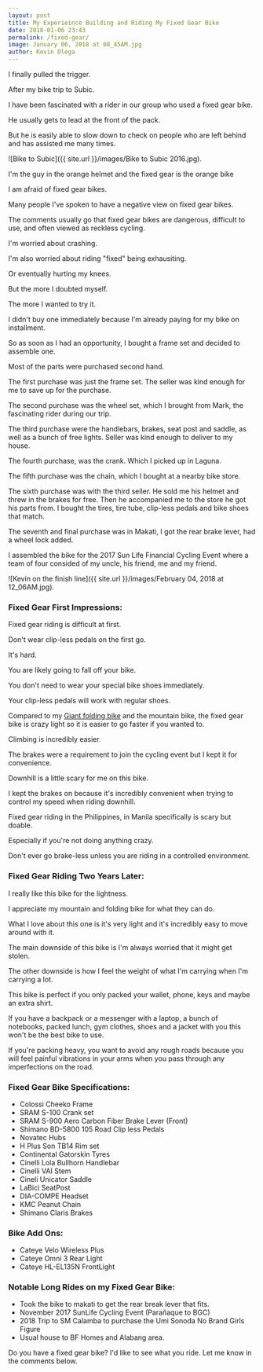 ```yaml
--- 
layout: post 
title: My Experieince Building and Riding My Fixed Gear Bike
date: 2018-01-06 23:43
permalink: /fixed-gear/ 
image: January 06, 2018 at 08_45AM.jpg
author: Kevin Olega 
--- 
```

I finally pulled the trigger.

After my bike trip to Subic.

I have been fascinated with a rider in our group who used a fixed gear bike.

He usually gets to lead at the front of the pack.

But he is easily able to slow down to check on people who are left behind and has assisted me many times.

![Bike to Subic]({{ site.url }}/images/Bike to Subic 2016.jpg).

I'm the guy in the orange helmet and the fixed gear is the orange bike

I am afraid of fixed gear bikes.

Many people I've spoken to have a negative view on fixed gear bikes.

The comments usually go that fixed gear bikes are dangerous, difficult to use, and often viewed as reckless cycling.

I'm worried about crashing.

I'm also worried about riding "fixed" being exhausiting.

Or eventually hurting my knees.

But the more I doubted myself.

The more I wanted to try it.

I didn't buy one immediately because I'm already paying for my bike on installment.

So as soon as I had an opportunity, I bought a frame set and decided to assemble one.

Most of the parts were purchased second hand.

The first purchase was just the frame set. The seller was kind enough for me to save up for the purchase.

The second purchase was the wheel set, which I brought from Mark, the fascinating rider during our trip.

The third purchase were the handlebars, brakes, seat post and saddle, as well as a bunch of free lights. Seller was kind enough to deliver to my house.

The fourth purchase, was the crank. Which I picked up in Laguna.

The fifth purchase was the chain, which I bought at a nearby bike store.

The sixth purchase was with the third seller. He sold me his helmet and threw in the brakes for free. Then he accompanied me to the store he got his parts from. I bought the tires, tire tube, clip-less pedals and bike shoes that match.

The seventh and final purchase was in Makati, I got the rear brake lever, had a wheel lock added.

I assembled the bike for the 2017 Sun Life Financial Cycling Event where a team of four consided of my uncle, his friend, me and my friend.

![Kevin on the finish line]({{ site.url }}/images/February 04, 2018 at 12_06AM.jpg).

### Fixed Gear First Impressions:

Fixed gear riding is difficult at first.

Don't wear clip-less pedals on the first go.

It's hard.

You are likely going to fall off your bike.

You don't need to wear your special bike shoes immediately.

Your clip-less pedals will work with regular shoes.

Compared to my [Giant folding bike](https://philippineislandliving.com/giant-fd806-folding-bike-review/) and the mountain bike, the fixed gear bike is crazy light so it is easier to go faster if you wanted to.

Climbing is incredibly easier.

The brakes were a requirement to join the cycling event but I kept it for convenience.

Downhill is a little scary for me on this bike.

I kept the brakes on because it's incredibly convenient when trying to control my speed when riding downhill.

Fixed gear riding in the Philippines, in Manila specifically is scary but doable.

Especially if you're not doing anything crazy.

Don't ever go brake-less unless you are riding in a controlled environment.

### Fixed Gear Riding Two Years Later:

I really like this bike for the lightness.

I appreciate my mountain and folding bike for what they can do.

What I love about this one is it's very light and it's incredibly easy to move around with it.

The main downside of this bike is I'm always worried that it might get stolen.

The other downside is how I feel the weight of what I'm carrying when I'm carrying a lot.

This bike is perfect if you only packed your wallet, phone, keys and maybe an extra shirt.

If you have a backpack or a messenger with a laptop, a bunch of notebooks, packed lunch, gym clothes, shoes and a jacket with you this won't be the best bike to use.

If you're packing heavy, you want to avoid any rough roads because you will feel painful vibrations in your arms when you pass through any imperfections on the road.

### Fixed Gear Bike Specifications:

- Colossi Cheeko Frame
- SRAM S-100 Crank set
- SRAM S-900 Aero Carbon Fiber Brake Lever (Front)
- Shimano BD-5800 105 Road Clip less Pedals
- Novatec Hubs
- H Plus Son TB14 Rim set
- Continental Gatorskin Tyres
- Cinelli Lola Bullhorn Handlebar
- Cinelli VAI Stem
- Cineli Unicator Saddle
- LaBici SeatPost
- DIA-COMPE Headset
- KMC Peanut Chain
- Shimano Claris Brakes

### Bike Add Ons:

- Cateye Velo Wireless Plus
- Cateye Omni 3 Rear Light
- Cateye HL-EL135N FrontLight

### Notable Long Rides on my Fixed Gear Bike:

- Took the bike to makati to get the rear break lever that fits.
- November 2017 SunLife Cycling Event (Parañaque to BGC)
- 2018 Trip to SM Calamba to purchase the Umi Sonoda No Brand Girls Figure
- Usual house to BF Homes and Alabang area.

Do you have a fixed gear bike? I'd like to see what you ride. Let me know in the comments below.